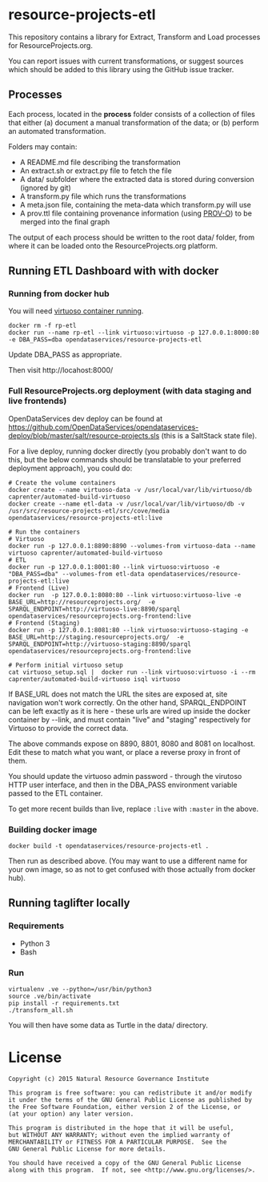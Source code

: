# resource-projects-etl

This repository contains a library for Extract, Transform and Load processes for ResourceProjects.org.

You can report issues with current transformations, or suggest sources which should be added to this library using the GitHub issue tracker.

## Processes
Each process, located in the **process** folder consists of a collection of files that either (a) document a manual transformation of the data; or (b) perform an automated transformation.

Folders may contain:

* A README.md file describing the transformation
* An extract.sh or extract.py file to fetch the file
* A data/ subfolder where the extracted data is stored during conversion (ignored by git)
* A transform.py file which runs the transformations
* A meta.json file, containing the meta-data which transform.py will use
* A prov.ttl file containing provenance information (using [PROV-O](www.w3.org/TR/prov-o)) to be merged into the final graph

The output of each process should be written to the root data/ folder, from where it can be loaded onto the ResourceProjects.org platform.

## Running ETL Dashboard with with docker

### Running from docker hub

You will need [virtuoso container running](https://github.com/NRGI/resourceprojects.org-frontend/#pre-requisites).

```
docker rm -f rp-etl
docker run --name rp-etl --link virtuoso:virtuoso -p 127.0.0.1:8000:80 -e DBA_PASS=dba opendataservices/resource-projects-etl
```

Update DBA_PASS as appropriate.

Then visit http://locahost:8000/

### Full ResourceProjects.org deployment (with data staging and live frontends)

OpenDataServices dev deploy can be found at https://github.com/OpenDataServices/opendataservices-deploy/blob/master/salt/resource-projects.sls (this is a SaltStack state file).

For a live deploy, running docker directly (you probably don't want to do this, but the below commands should be translatable to your preferred deployment approach), you could do:

```
# Create the volume containers
docker create --name virtuoso-data -v /usr/local/var/lib/virtuoso/db caprenter/automated-build-virtuoso
docker create --name etl-data -v /usr/local/var/lib/virtuoso/db -v /usr/src/resource-projects-etl/src/cove/media opendataservices/resource-projects-etl:live

# Run the containers
# Virtuoso
docker run -p 127.0.0.1:8890:8890 --volumes-from virtuoso-data --name virtuoso caprenter/automated-build-virtuoso
# ETL
docker run -p 127.0.0.1:8001:80 --link virtuoso:virtuoso -e "DBA_PASS=dba" --volumes-from etl-data opendataservices/resource-projects-etl:live
# Frontend (Live)
docker run  -p 127.0.0.1:8080:80 --link virtuoso:virtuoso-live -e BASE_URL=http://resourceprojects.org/  -e SPARQL_ENDPOINT=http://virtuoso-live:8890/sparql opendataservices/resourceprojects.org-frontend:live
# Frontend (Staging)
docker run -p 127.0.0.1:8081:80 --link virtuoso:virtuoso-staging -e BASE_URL=http://staging.resourceprojects.org/  -e SPARQL_ENDPOINT=http://virtuoso-staging:8890/sparql opendataservices/resourceprojects.org-frontend:live

# Perform initial virtuoso setup
cat virtuoso_setup.sql |  docker run --link virtuoso:virtuoso -i --rm caprenter/automated-build-virtuoso isql virtuoso
```

If BASE_URL does not match the URL the sites are exposed at, site navigation won't work correctly. On the other hand, SPARQL_ENDPOINT can be left exactly as it is here - these urls are wired up inside the docker container by --link, and must contain "live" and "staging" respectively for Virtuoso to provide the correct data.

The above commands expose on 8890, 8801, 8080 and 8081 on localhost. Edit these to match what you want, or place a reverse proxy in front of them.

You should update the virtuoso admin password - through the virutoso HTTP user interface, and then in the DBA_PASS environment variable passed to the ETL container.

To get more recent builds than live, replace `:live` with `:master` in the above.


### Building docker image

```
docker build -t opendataservices/resource-projects-etl .
```

Then run as described above. (You may want to use a different name for your own image, so as not to get confused with those actually from docker hub).

## Running taglifter locally

### Requirements

* Python 3
* Bash

### Run

```
virtualenv .ve --python=/usr/bin/python3
source .ve/bin/activate
pip install -r requirements.txt
./transform_all.sh
```

You will then have some data as Turtle in the data/ directory.

# License

```
Copyright (c) 2015 Natural Resource Governance Institute

This program is free software: you can redistribute it and/or modify
it under the terms of the GNU General Public License as published by
the Free Software Foundation, either version 2 of the License, or
(at your option) any later version.

This program is distributed in the hope that it will be useful,
but WITHOUT ANY WARRANTY; without even the implied warranty of
MERCHANTABILITY or FITNESS FOR A PARTICULAR PURPOSE.  See the
GNU General Public License for more details.

You should have received a copy of the GNU General Public License
along with this program.  If not, see <http://www.gnu.org/licenses/>.
```
